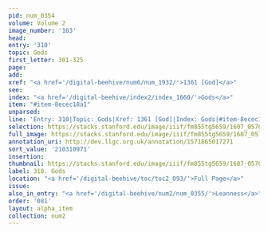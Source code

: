```yaml
---
pid: num_0354
volume: Volume 2
image_number: '103'
head:
entry: '310'
topic: Gods
first_letter: 301-325
page:
add:
xref: "<a href='/digital-beehive/num6/num_1932/'>1361 [God]</a>"
see:
index: "<a href='/digital-beehive/index2/index_1660/'>Gods</a>"
item: "#item-8ecec18a1"
unparsed:
line: 'Entry: 310|Topic: Gods|Xref: 1361 [God]|Index: Gods|#item-8ecec18a1'
selection: https://stacks.stanford.edu/image/iiif/fm855tg5659/1607_0570/300,971,3055,407/full/0/default.jpg
full_image: https://stacks.stanford.edu/image/iiif/fm855tg5659/1607_0570/full/full/0/default.jpg
annotation_uri: http://dev.llgc.org.uk/annotation/1571865017271
sort_value: '210310971'
insertion:
thumbnail: https://stacks.stanford.edu/image/iiif/fm855tg5659/1607_0570/300,971,600,180/250,/0/default.jpg
label: 310. Gods
location: "<a href='/digital-beehive/toc/toc2_093/'>Full Page</a>"
issue:
also_in_entry: "<a href='/digital-beehive/num2/num_0355/'>Leanness</a>"
order: '081'
layout: alpha_item
collection: num2
---
```

